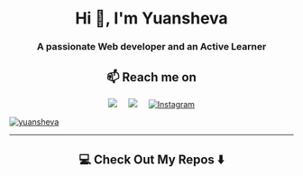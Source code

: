 <h1 align="center">Hi 👋, I'm Yuansheva </h1>
<h3 align="center">A passionate Web developer and an Active Learner</h3>

<h2  align="center">📫 Reach me on</h2>
<p align="center">
  <a target="_blank" href="https://www.linkedin.com/in/yuansheva"><img src="https://img.shields.io/badge/linkedin-%230077B5.svg?&style=for-the-badge&logo=linkedin&logoColor=white" /></a>&nbsp;&nbsp;&nbsp;&nbsp;
  <a target="_blank" href="mailto:yuansheva20@gmail.com?subject=Hello%20Yuansheva,%20From%20Github"><img src="https://img.shields.io/badge/gmail-%23D14836.svg?&style=for-the-badge&logo=gmail&logoColor=white" /></a>&nbsp;&nbsp;&nbsp;&nbsp;
  <a target="_blank" href="https://www.instagram.com/yuansheva">
    <img src="https://img.shields.io/badge/Instagram-%231DA1F2.svg?style=for-the-badge&logo=Instagram&logoColor=white" alt="Instagram">
  </a> 
</p>
<p align="left"> <a href="https://holopin.io/@yuansheva"><img src="https://holopin.io/api/user/board?user=yuansheva" alt="yuansheva" /></a> </p>

<hr>

<h2  align="center">💻 Check Out My Repos ⬇️ </h2>
